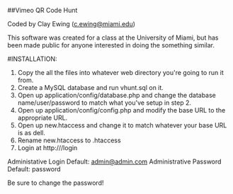##Vimeo QR Code Hunt

Coded by Clay Ewing (c.ewing@miami.edu)

This software was created for a class at the University of Miami, but has been made public for anyone interested in doing the something similar.

#INSTALLATION:

1. Copy the all the files into whatever web directory you're going to run it from.
2. Create a MySQL database and run vhunt.sql on it.
3. Open up application/config/database.php and change the database name/user/password to match what you've setup in step 2.
4. Open up application/config/config.php and modify the base URL to the appropriate URL.
5. Open up new.htaccess and change it to match whatever your base URL is as dell.
6. Rename new.htaccess to .htaccess
7. Login at http://<whereveritsat>/login


Administative Login Default: admin@admin.com
Administrative Password Default: password

Be sure to change the password!
